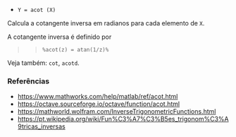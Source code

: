 - `Y = acot (X)`

Calcula a cotangente inversa em radianos para cada elemento de `X`.

A cotangente inversa é definido por

> > `%acot(z) = atan(1/z)%`

Veja também: `cot`, `acotd`.

### Referências

- https://www.mathworks.com/help/matlab/ref/acot.html
- https://octave.sourceforge.io/octave/function/acot.html
- https://mathworld.wolfram.com/InverseTrigonometricFunctions.html
- https://pt.wikipedia.org/wiki/Fun%C3%A7%C3%B5es_trigonom%C3%A9tricas_inversas
